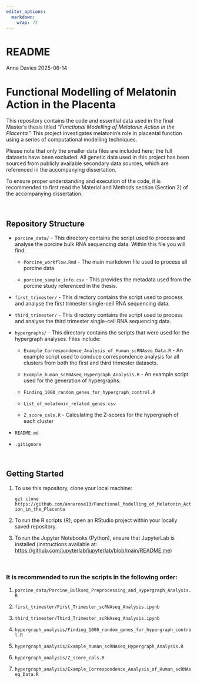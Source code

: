 ```yaml
---
editor_options: 
  markdown: 
    wrap: 72
---
```


# README

Anna Davies 2025-06-14

# Functional Modelling of Melatonin Action in the Placenta

This repository contains the code and essential data used in the final
Master’s thesis titled *“Functional Modelling of Melatonin Action in the
Placenta.”* This project investigates melatonin’s role in placental
function using a series of computational modelling techniques.

Please note that only the smaller data files are included here; the full
datasets have been excluded. All genetic data used in this project has
been sourced from publicly available secondary data sources, which are
referenced in the accompanying dissertation.

To ensure proper understanding and execution of the code, it is
recommended to first read the Material and Methods section (Section 2)
of the accompanying dissertation.

<br>

## Repository Structure

-   `porcine_data/` - This directory contains the script used to process
    and analyse the porcine bulk RNA sequencing data. Within this file
    you will find:

    -   `Porcine_workflow.Rmd` - The main markdown file used to process
        all porcine data

    -   `porcine_sample_info.csv` - This provides the metadata used from
        the porcine study referenced in the thesis.

-   `first_trimester/` - This directory contains the script used to
    process and analyse the first trimester single-cell RNA sequencing
    data.

-   `third_trimester/` - This directory contains the script used to
    process and analyse the third trimester single-cell RNA sequencing
    data.

-   `hypergraphs/` - This directory contains the scripts that were used
    for the hypergraph analyses. Files include:

    -   `Example_Correspondence_Analysis_of_Human_scRNAseq_Data.R` - An
        example script used to conduce correspondence analysis for all
        clusters from both the first and third trimester datasets.

    -   `Example_human_scRNAseq_Hypergraph_Analysis.R` - An example
        script used for the generation of hypergraphs.

    -   `Finding_1000_random_genes_for_hypergraph_control.R`

    -   `List_of_melatonin_related_genes.csv`

    -   `Z_score_cals.R` - Calculating the Z-scores for the hypergraph
        of each cluster

-   `README.md`

-   `.gitignore`

<br>

## Getting Started

1.  To use this repository, clone your local machine:

    `git clone https://github.com/annarose13/Functional_Modelling_of_Melatonin_Action_in_the_Placenta`

2.  To run the R scripts (R), open an RStudio project within your
    locally saved repository.

3.  To run the Jupyter Notebooks (Python), ensure that JupyterLab is
    installed (instructions available at:
    <https://github.com/jupyterlab/jupyterlab/blob/main/README.me>)

<br>

### It is recommended to run the scripts in the following order:

1.  `porcine_data/Porcine_Bulkseq_Preprocessing_and_Hypergraph_Analysis.R`

2.  `first_trimester/First_Trimester_scRNAseq_Analysis.ipynb`

3.  `third_trimester/Third_Trimester_scRNAseq_Analysis.ipynb`

4.  `hypergraph_analysis/Finding_1000_random_genes_for_hypergraph_control.R`

5.  `hypergraph_analysis/Example_human_scRNAseq_Hypergraph_Analysis.R`

6.  `hypergraph_analysis/Z_score_cals.R`

7.  `hypergraph_analysis/Example_Correspondence_Analysis_of_Human_scRNAseq_Data.R`

<br>
